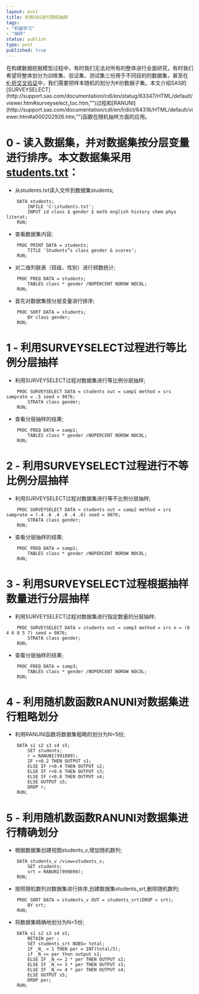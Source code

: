 ```yaml
--- 
layout: post
title: 利用SAS进行随机抽样
tags: 
- "机器学习"
- "抽样"
status: publish
type: post
published: true
---
```

在构建数据挖掘模型过程中，有时我们无法对所有的整体进行全面研究，有时我们希望将整体划分为训练集、验证集、测试集三份用于不同目的的数据集，甚至在[K-折交叉验证](http://en.wikipedia.org/wiki/Cross-validation_(statistics),"")中，我们需要把样本随机的划分为K份数据子集。本文介绍SAS的[SURVEYSELECT](http://support.sas.com/documentation/cdl/en/statug/63347/HTML/default/viewer.htm#surveyselect_toc.htm,"")过程和[RANUNI](http://support.sas.com/documentation/cdl/en/lrdict/64316/HTML/default/viewer.htm#a000202926.htm,"")函数在随机抽样方面的应用。

# 0 - 读入数据集，并对数据集按分层变量进行排序。本文数据集采用[students.txt](http://sdrv.ms/1cGK6CD,"")：

* 从students.txt读入文件到数据集students;

```
    DATA students;
        INFILE 'C:\students.txt';
        INPUT id class $ gender $ math english history chem phys literat;
    RUN;
```

* 查看数据集内容;

```
    PROC PRINT DATA = students;
        TITLE 'Students”s class gender & scores';
    RUN;
```

* 对二维列联表（班级、性别）进行频数统计;

```
    PROC FREQ DATA = students;
        TABLES class * gender /NOPERCENT NOROW NOCOL;
    RUN;
```

* 首先对数据集按分层变量进行排序;

```
    PROC SORT DATA = students;
        BY class gender;
    RUN;
```

# 1 - 利用SURVEYSELECT过程进行等比例分层抽样

* 利用SURVEYSELECT过程对数据集进行等比例分层抽样;

```
    PROC SURVEYSELECT DATA = students out = samp1 method = srs samprate = .5 seed = 9876;
        STRATA class gender;
    RUN; 
```

* 查看分层抽样的结果;

```
    PROC FREQ DATA = samp1;
        TABLES class * gender /NOPERCENT NOROW NOCOL;
    RUN;
```

# 2 - 利用SURVEYSELECT过程进行不等比例分层抽样

* 利用SURVEYSELECT过程对数据集进行等不比例分层抽样;

```
    PROC SURVEYSELECT DATA = students out = samp2 method = srs samprate = (.4 .6 .4 .6 .4 .6) seed = 9876;
        STRATA class gender;
    RUN;
```

* 查看分层抽样的结果;

```
    PROC FREQ DATA = samp2;
        TABLES class * gender /NOPERCENT NOROW NOCOL;
    RUN;
```

# 3 - 利用SURVEYSELECT过程根据抽样数量进行分层抽样

* 利用SURVEYSELECT过程对数据集进行指定数量的分层抽样;

```
    PROC SURVEYSELECT DATA = students out = samp3 method = srs n = (8 4 6 8 5 7) seed = 9876;
        STRATA class gender;
    RUN;
```

* 查看分层抽样的结果;

```
    PROC FREQ DATA = samp3;
        TABLES class * gender /NOPERCENT NOROW NOCOL;
    RUN;
```

# 4 - 利用随机数函数RANUNI对数据集进行粗略划分

* 利用RANUNI函数将数据集粗略的划分为N=5份;

```
    DATA s1 s2 s3 s4 s5;
        SET students;
        r = RANUNI(991889);
        IF r<0.2 THEN OUTPUT s1;
        ELSE IF r<0.4 THEN OUTPUT s2;
        ELSE IF r<0.6 THEN OUTPUT s3;
        ELSE IF r<0.8 THEN OUTPUT s4;
        ELSE OUTPUT s5;
        DROP r;
    RUN;
```

# 5 - 利用随机数函数RANUNI对数据集进行精确划分

* 根据数据集创建视图students_v,增加随机数列;

```
    DATA students_v /view=students_v;
        SET students;
        srt = RANUNI(999890);
    RUN;
```

* 按照随机数列对数据集进行排序,创建数据集students_srt,删除随机数列;

```
    PROC SORT DATA = students_v OUT = students_srt(DROP = srt); 
        BY srt; 
    RUN;
```

*  将数据集精确地划分为N=5份;

```
    DATA s1 s2 s3 s4 s5;
        RETAIN per ;
        SET students_srt NOBS= total;
        IF _N_ = 1 THEN per = INT(total/5);
        if _N_<= per then output s1;
        ELSE IF _N_<= 2 * per THEN OUTPUT s2;
        ELSE IF _N_<= 3 * per THEN OUTPUT s3;
        ELSE IF _N_<= 4 * per THEN OUTPUT s4;
        ELSE OUTPUT s5;
        DROP per;
    RUN;
```
